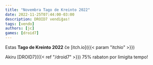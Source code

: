 ```yaml
---
title: "Novembra Tago de Kreinto 2022"
date: 2022-11-25T07:44:00-03:00
description: DROID7 vendiĝas!
tags: [vendo]
authors: [jc]
games: [droid7]
---
```


Estas **Tago de Kreinto 2022** ĉe [itch.io]({{< param "itchio" >}})

Akiru [DROID7]({{< ref "/droid7" >}}) 75% rabaton por limigita tempo!
